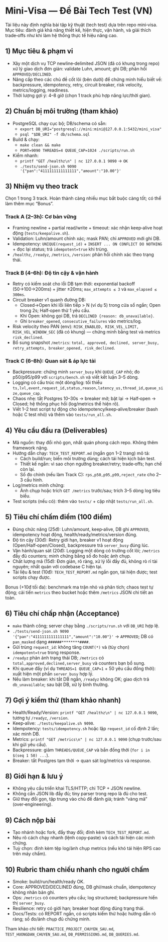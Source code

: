 # Mini‑Visa — Đề Bài Tech Test (VN)

Tài liệu này định nghĩa bài tập kỹ thuật (tech test) dựa trên repo mini‑visa. Mục tiêu: đánh giá khả năng thiết kế, hiện thực, vận hành, và giải thích trade‑offs như khi làm hệ thống thực tế hiệu năng cao.

## 1) Mục tiêu & phạm vi
- Xây một dịch vụ TCP newline‑delimited JSON (đã có khung trong repo) xử lý giao dịch đơn giản: validate Luhn, amount; ghi DB; phản hồi `APPROVED/DECLINED`.
- Nâng cấp theo các chủ đề cốt lõi (bên dưới) để chứng minh hiểu biết về: backpressure, idempotency, retry, circuit breaker, risk velocity, metrics/logging, readiness.
- Thời lượng gợi ý: 4–8 giờ (chọn 1 track phù hợp năng lực/thời gian).

## 2) Chuẩn bị môi trường (tham khảo)
- PostgreSQL chạy cục bộ; DB/schema có sẵn:
  - `export DB_URI="postgresql://mini:mini@127.0.0.1:5432/mini_visa"`
  - `psql "$DB_URI" -f db/schema.sql`
- Build & chạy:
  - `make clean && make`
  - `PORT=9090 THREADS=4 QUEUE_CAP=1024 ./scripts/run.sh`
- Kiểm nhanh:
  - `printf "GET /healthz\n" | nc 127.0.0.1 9090` → `OK`
  - `./tests/send-json.sh 9090 '{"pan":"4111111111111111","amount":"10.00"}'`

## 3) Nhiệm vụ theo track
Chọn 1 trong 3 track. Hoàn thành càng nhiều mục bắt buộc càng tốt; có thể làm thêm mục “Bonus”.

### Track A (2–3h): Cơ bản vững
- Framing newline + partial read/write + timeout: xác nhận keep‑alive hoạt động (`tests/keepalive.sh`).
- Validation: Luhn/amount chính xác; mask PAN; chỉ `APPROVED` mới ghi DB.
- Idempotency: `UNIQUE(request_id)` + `INSERT ... ON CONFLICT DO NOTHING` + đọc lại status; trả `idempotent=true` khi trùng.
- `/healthz`, `/readyz`, `/metrics`, `/version`: phản hồi chính xác theo trạng thái.

### Track B (4–6h): Độ tin cậy & vận hành
- Retry có kiểm soát cho lỗi DB tạm thời: exponential backoff (50→100→200ms) + jitter ±20ms; `max_attempts ≤ 3` và `max_elapsed ≤ 300ms`.
- Circuit breaker v1 quanh đường DB:
  - Closed→Open khi lỗi liên tiếp > N (ví dụ 5) trong cửa sổ ngắn; Open trong 2s; Half‑open thử 1 yêu cầu.
  - Khi Open: không gọi DB, trả `DECLINED {reason: db_unavailable}`.
  - Ghi `breaker_opened`, `consecutive_failures` vào metrics/log.
- Risk velocity theo PAN (env): `RISK_ENABLED, RISK_VEL_LIMIT, RISK_VEL_WINDOW_SEC` (đã có khung) — chứng minh bằng test và metrics `risk_declined`.
- Bổ sung snapshot `/metrics`: `total, approved, declined, server_busy, retry_attempts, breaker_opened, risk_declined`.

### Track C (6–8h): Quan sát & áp lực tải
- Backpressure: chứng minh `server_busy` khi `QUEUE_CAP` nhỏ; đo p50/p95/p99 với `scripts/bench.sh` và viết kết luận 3–5 dòng.
- Logging có cấu trúc một dòng/log: tối thiểu `ts,lvl,event,request_id,status,reason,latency_us,thread_id,queue_size,queue_cap`.
- Chaos nhẹ: tắt Postgres 10–30s → breaker mở; bật lại → Half‑open → Closed; hệ thống phục hồi (log/metrics thể hiện rõ).
- Viết 1–2 test script tự động cho idempotency/keep‑alive/breaker (bash hoặc C test nhỏ) và thêm vào `tests/run_all.sh`.

## 4) Yêu cầu đầu ra (Deliverables)
- Mã nguồn: thay đổi nhỏ gọn, nhất quán phong cách repo. Không thêm framework nặng.
- Hướng dẫn chạy: `TECH_TEST_REPORT.md` (ngắn gọn 1–2 trang) mô tả:
  - Cách build/run; biến môi trường dùng; cách tái hiện kịch bản test.
  - Thiết kế ngắn: vì sao chọn ngưỡng breaker/retry; trade‑offs; hạn chế còn lại.
  - Số đo chính (nếu làm Track C): `rps,p50,p95,p99,reject_rate` cho 2–3 cấu hình.
- Log/metrics minh chứng:
  - Ảnh chụp hoặc trích `GET /metrics` trước/sau; trích 3–5 dòng log tiêu biểu.
- Test scripts (nếu có): thêm vào `tests/` + cập nhật `tests/run_all.sh`.

## 5) Tiêu chí chấm điểm (100 điểm)
- Đúng chức năng (25đ): Luhn/amount, keep‑alive, DB ghi `APPROVED`, idempotency hoạt động, health/ready/metrics/version đúng.
- Độ tin cậy (30đ): Retry giới hạn, breaker v1 hoạt động (Open/Half‑open/Closed), backpressure trả `server_busy` đúng lúc.
- Vận hành/quan sát (20đ): Logging một dòng có trường cốt lõi; `/metrics` đầy đủ counters; minh chứng bằng số đo hoặc ảnh chụp.
- Chất lượng mã (15đ): Đơn giản, rõ ràng, xử lý lỗi đầy đủ, không rò rỉ tài nguyên; nhất quán với codebase C hiện tại.
- Tài liệu & test (10đ): `TECH_TEST_REPORT.md` ngắn gọn, tái hiện được; test scripts chạy được.

Bonus (+10đ tối đa): benchmark ma trận nhỏ và phân tích; chaos test tự động; cải tiến `metrics` theo bucket hoặc thêm `/metrics` JSON chi tiết an toàn.

## 6) Tiêu chí chấp nhận (Acceptance)
- `make` thành công; server chạy bằng `./scripts/run.sh` với `DB_URI` hợp lệ.
- `./tests/send-json.sh 9090 '{"pan":"4111111111111111","amount":"10.00"}'` → `APPROVED`; DB có `pan_masked` dạng `######********####`.
- Gửi trùng `request_id`: không tăng `COUNT(*)` và (tùy chọn) `idempotent=true` trong response.
- `/readyz` phản ánh trạng thái DB; `/metrics` có `total,approved,declined,server_busy` và counters bạn bổ sung.
- Khi queue đầy (ví dụ `THREADS=1 QUEUE_CAP=1` + 50 yêu cầu đồng thời): xuất hiện một phần `server_busy` hợp lý.
- Nếu làm breaker: khi tắt DB ngắn, `/readyz` không OK; giao dịch trả `db_unavailable`; sau bật DB, xử lý bình thường.

## 7) Gợi ý kiểm thử (tham khảo nhanh)
- Health/Ready/Version: `printf "GET /healthz\n" | nc 127.0.0.1 9090`, tương tự `/readyz`, `/version`.
- Keep‑alive: `./tests/keepalive.sh 9090`.
- Idempotency: `tests/idempotency.sh` hoặc lặp `request_id` cố định 2 lần; xác minh DB.
- Metrics: `printf "GET /metrics\n" | nc 127.0.0.1 9090` (chụp trước/sau khi gửi yêu cầu).
- Backpressure: giảm `THREADS/QUEUE_CAP` và bắn đồng thời (`for i in $(seq 1 50) ...`).
- Breaker: tắt Postgres tạm thời → quan sát log/metrics và response.

## 8) Giới hạn & lưu ý
- Không yêu cầu triển khai TLS/HTTP; chỉ TCP + JSON newline.
- Không cần JSON lib đầy đủ; tiny parser trong repo là đủ cho test.
- Giữ thay đổi gọn, tập trung vào chủ đề đánh giá; tránh “vàng mã” (over‑engineering).

## 9) Cách nộp bài
- Tạo nhánh hoặc fork, đẩy thay đổi; đính kèm `TECH_TEST_REPORT.md`.
- Nêu rõ cách chạy nhanh (lệnh copy‑paste) và cách tái hiện các minh chứng.
- Tuỳ chọn: đính kèm tệp log/ảnh chụp metrics (nếu khó tái hiện RPS cao trên máy chấm).

## 10) Rubric tham chiếu nhanh cho người chấm
- Smoke: build/run/health/ready OK.
- Core: APPROVED/DECLINED đúng, DB ghi/mask chuẩn, idempotency không nhân bản ghi.
- Ops: `/metrics` có counters yêu cầu; log structured; backpressure hiển thị `server_busy`.
- Resilience: retry có giới hạn; breaker hoạt động đúng trạng thái.
- Docs/Tests: có REPORT ngắn, có scripts kiểm thử hoặc hướng dẫn rõ ràng; số đo/ảnh chụp đủ chứng minh.

Tham khảo chi tiết: `PRACTICE_PROJECT_CHUYEN_SAU.md`, `TEST_HUONGDAN_CHUYEN_SAU.md`, `DB_PERMISSIONS.md`, `DB_QUERIES.md`.

